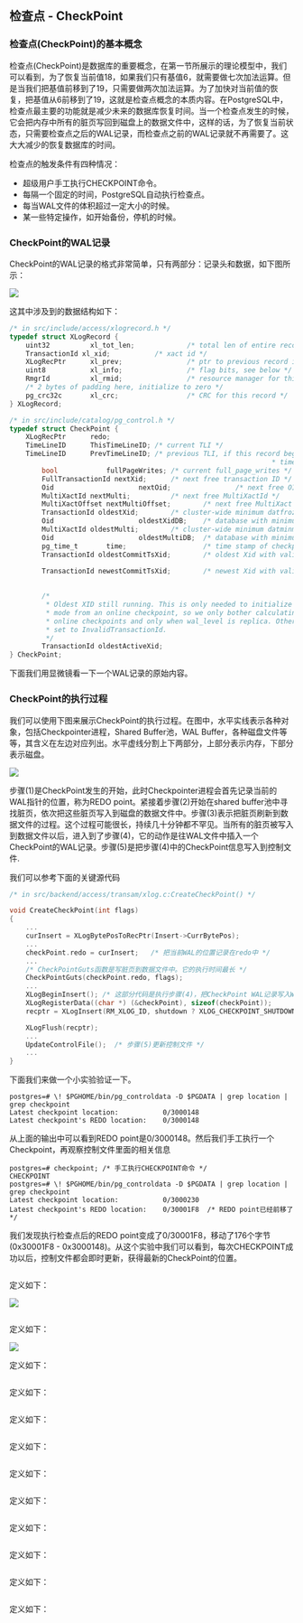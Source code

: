 ## 检查点 - CheckPoint

### 检查点(CheckPoint)的基本概念

检查点(CheckPoint)是数据库的重要概念，在第一节所展示的理论模型中，我们可以看到，为了恢复当前值18，如果我们只有基值6，就需要做七次加法运算。但是当我们把基值前移到了19，只需要做两次加法运算。为了加快对当前值的恢复，把基值从6前移到了19，这就是检查点概念的本质内容。在PostgreSQL中，检查点最主要的功能就是减少未来的数据库恢复时间。当一个检查点发生的时候，它会把内存中所有的脏页写回到磁盘上的数据文件中，这样的话，为了恢复当前状态，只需要检查点之后的WAL记录，而检查点之前的WAL记录就不再需要了。这大大减少的恢复数据库的时间。

检查点的触发条件有四种情况：
- 超级用户手工执行CHECKPOINT命令。
- 每隔一个固定的时间，PostgreSQL自动执行检查点。
- 每当WAL文件的体积超过一定大小的时候。
- 某一些特定操作，如开始备份，停机的时候。

### CheckPoint的WAL记录

CheckPoint的WAL记录的格式非常简单，只有两部分：记录头和数据，如下图所示：

![](d0032.svg)

这其中涉及到的数据结构如下：
```c
/* in src/include/access/xlogrecord.h */
typedef struct XLogRecord {
    uint32          xl_tot_len;             /* total len of entire record */
    TransactionId xl_xid;           /* xact id */
    XLogRecPtr      xl_prev;                /* ptr to previous record in log */
    uint8           xl_info;                /* flag bits, see below */
    RmgrId          xl_rmid;                /* resource manager for this record */
    /* 2 bytes of padding here, initialize to zero */
    pg_crc32c       xl_crc;                 /* CRC for this record */
} XLogRecord;
```

```c
/* in src/include/catalog/pg_control.h */
typedef struct CheckPoint {
    XLogRecPtr      redo;
    TimeLineID      ThisTimeLineID; /* current TLI */
    TimeLineID      PrevTimeLineID; /* previous TLI, if this record begins a new
                                                                 * timeline (equals ThisTimeLineID otherwise) */
        bool            fullPageWrites; /* current full_page_writes */
        FullTransactionId nextXid;      /* next free transaction ID */
        Oid                     nextOid;                /* next free OID */
        MultiXactId nextMulti;          /* next free MultiXactId */
        MultiXactOffset nextMultiOffset;        /* next free MultiXact offset */
        TransactionId oldestXid;        /* cluster-wide minimum datfrozenxid */
        Oid                     oldestXidDB;    /* database with minimum datfrozenxid */
        MultiXactId oldestMulti;        /* cluster-wide minimum datminmxid */
        Oid                     oldestMultiDB;  /* database with minimum datminmxid */
        pg_time_t       time;                   /* time stamp of checkpoint */
        TransactionId oldestCommitTsXid;        /* oldest Xid with valid commit
                                                                                 * timestamp */
        TransactionId newestCommitTsXid;        /* newest Xid with valid commit
                                                                                 * timestamp */

        /*
         * Oldest XID still running. This is only needed to initialize hot standby
         * mode from an online checkpoint, so we only bother calculating this for
         * online checkpoints and only when wal_level is replica. Otherwise it's
         * set to InvalidTransactionId.
         */
        TransactionId oldestActiveXid;
} CheckPoint;

```


下面我们用显微镜看一下一个WAL记录的原始内容。


### CheckPoint的执行过程

我们可以使用下图来展示CheckPoint的执行过程。在图中，水平实线表示各种对象，包括Checkpointer进程，Shared Buffer池，WAL Buffer，各种磁盘文件等等，其含义在左边对应列出。水平虚线分割上下两部分，上部分表示内存，下部分表示磁盘。

![](d0031.svg)

步骤(1)是CheckPoint发生的开始，此时Checkpointer进程会首先记录当前的WAL指针的位置，称为REDO point。紧接着步骤(2)开始在shared buffer池中寻找脏页，依次把这些脏页写入到磁盘的数据文件中。步骤(3)表示把脏页刷新到数据文件的过程。这个过程可能很长，持续几十分钟都不罕见。当所有的脏页被写入到数据文件以后，进入到了步骤(4)，它的动作是往WAL文件中插入一个CheckPoint的WAL记录。步骤(5)是把步骤(4)中的CheckPoint信息写入到控制文件.

我们可以参考下面的关键源代码

```c
/* in src/backend/access/transam/xlog.c:CreateCheckPoint() */

void CreateCheckPoint(int flags)
{
    ...
    curInsert = XLogBytePosToRecPtr(Insert->CurrBytePos);
    ...
    checkPoint.redo = curInsert;   /* 把当前WAL的位置记录在redo中 */
    ...
    /* CheckPointGuts函数是写脏页到数据文件中。它的执行时间最长 */
    CheckPointGuts(checkPoint.redo, flags); 
    ...
    XLogBeginInsert(); /* 这部分代码是执行步骤(4)，把CheckPoint WAL记录写入WAL文件中 */
    XLogRegisterData((char *) (&checkPoint), sizeof(checkPoint));
    recptr = XLogInsert(RM_XLOG_ID, shutdown ? XLOG_CHECKPOINT_SHUTDOWN : XLOG_CHECKPOINT_ONLINE);

    XLogFlush(recptr);
    ...
    UpdateControlFile();  /* 步骤(5)更新控制文件 */
    ...
}

```
下面我们来做一个小实验验证一下。
```
postgres=# \! $PGHOME/bin/pg_controldata -D $PGDATA | grep location | grep checkpoint
Latest checkpoint location:           0/3000148
Latest checkpoint's REDO location:    0/3000148
```
从上面的输出中可以看到REDO point是0/3000148。然后我们手工执行一个Checkpoint，再观察控制文件里面的相关信息
```
postgres=# checkpoint; /* 手工执行CHECKPOINT命令 */
CHECKPOINT
postgres=# \! $PGHOME/bin/pg_controldata -D $PGDATA | grep location | grep checkpoint
Latest checkpoint location:           0/3000230
Latest checkpoint's REDO location:    0/30001F8  /* REDO point已经前移了 */
```
我们发现执行检查点后的REDO point变成了0/30001F8，移动了176个字节(0x30001F8 - 0x3000148)。从这个实验中我们可以看到，每次CHECKPOINT成功以后，控制文件都会即时更新，获得最新的CheckPoint的位置。

```

```

定义如下：

![](d0034.svg)

```c
```
定义如下：

![](d0037.svg)


定义如下：
```c
```
定义如下：
```c
```
定义如下：
```c
```
定义如下：
```c
```
定义如下：
```c
```
定义如下：
```c
```
定义如下：
```c
```
定义如下：
```c
```
定义如下：
```c
```
定义如下：
```c
```
